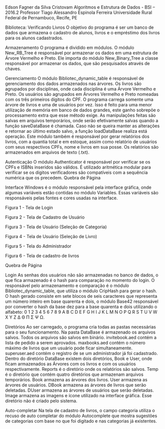 Edson Fagner da Silva Cristovam 
Algoritmos e Estrutura de Dados - BSI – 2016.2 
Professor Tiago Alessandro Espinola Ferreira 
Universidade Rural Federal de Pernambuco, Recife, PE 
 
Biblioteca: Verificando Livros 
O objetivo do programa é ser um banco de dados que armazena o cadastro de alunos, livros e o empréstimo dos livros para os alunos cadastrados. 
 
Armazenamento 
O programa é dividido em módulos. O módulo New_RB_Tree é responsável por armazenar os dados em uma estrutura de Árvore Vermelho e Preto. Ele importa do módulo New_Binary_Tree a classe responsável por armazenar os dados, que são pesquisados através de chaves. 
 
Gerenciamento 
O módulo Bibliotec_dynamic_table é responsável de gerenciamento dos dados armazenados nas árvores. 
Os livros são agrupados por disciplinas, onde cada disciplina é uma Árvore Vermelho e Preto. 
Os usuários são agrupados em Árvores Vermelho e Preto nomeadas com os três primeiros dígitos do CPF. 
O programa carrega somente uma árvore de livros e uma de usuários por vez. Isso é feito para uma menor utilização de memória em banco de dados grandes, este ganho sobrepõe o processamento extra que esse método exige. 
As manipulações feitas são salvas em arquivos temporários, onde serão efetivamente salvas quando a função saveDataBase é chamada. Caso não se queira manter as alterações e retornar ao último estado salvo, a função loadDataBase realiza está operação. 
Este módulo também é responsável por gerar relatórios dos livros, com a quantia total e em estoque, assim como relatório de usuários com seus respectivos CPFs, nome e livros em sua posse. Os relatórios são armazenados em arquivos de texto (.txt). 
 
Autenticação 
O módulo Authenticator é responsável por verificar se os CPFs e ISBNs inseridos são válidos. É utilizado aritmética modular para verificar se os dígitos verificadores são compatíveis com a sequência numérica que os precedem.
Quebra de Página
 
Interface 
 Windows é o módulo responsável pela interface gráfica, onde algumas variáveis estão contidas no módulo Variables. Essas variáveis são responsáveis pelas fontes e cores usadas na interface. 
 
Figura 1 - Tela de Login 
 
Figura 2 - Tela de Cadastro de Usuário 
 
 
Figura 3 - Tela de Usuário (Seleção de Categoria) 
 
Figura 4 - Tela de Usuário (Seleção de Livro) 
 
 
Figura 5 - Tela do Administrador 
 
Figura 6 - Tela de cadastro de livros 
 
Quebra de Página
 
Login 
As senhas dos usuários não são armazenadas no banco de dados, o que fica armazenado é o hash para comparação no momento do login. O responsável pelo armazenamento e comparação é o módulo Bibliotec_dynamic_table, que utiliza o módulo CripHash para gerar o hash. O hash gerado consiste em sete blocos de seis caracteres que representa um número inteiro em base quarenta e dois, o módulo Base42 responsável por converter o hash da base dez para a base quarenta e dois utilizando o alfabeto: 0 1 2 3 4 5 6 7 8 9 A B C D E F G H I J K L M N O P Q R S T U V W X Y Z Δ Θ Π Σ Ψ Ω. 
 
Diretórios 
Ao ser carregado, o programa cria todas as pastas necessárias para o seu funcionamento. Na pasta DataBase é armazenado os arquivos salvos. Todos os arquivos são salvos em binário. 
invitebook.aed contém a lista de pedido a serem aprovados. 
maxbooks.aed contém o número máximo de livros que um usuário pode ficar simultaneamente. 
superuser.aed contém o registro de se um administrador já foi cadastrado. 
Dentro do diretório DataBase existem dois diretórios, Book e User, onde ficam armazenados as Árvores com os livros e com os usuários respectivamente. 
Reports é o diretório onde os relatórios são salvos. 
Temp é o diretório que contém quatro diretórios que armazenam arquivos temporários. 
Book armazena as árvores dos livros. 
User armazena as árvores de usuários. 
DBook armazena as árvores de livros que serão deletadas. 
DUser armazena as árvores de usuários que serão deletadas. 
Image armazena as imagens e ícone utilizado na interface gráfica. Esse diretório não é criado pelo sistema. 
 
Auto-completar 
Na tela de cadastro de livros, o campo categoria utiliza o recuso de auto completar do módulo Autocomplete que mostra sugestões de categorias com base no que foi digitado e nas categorias já existentes. 

